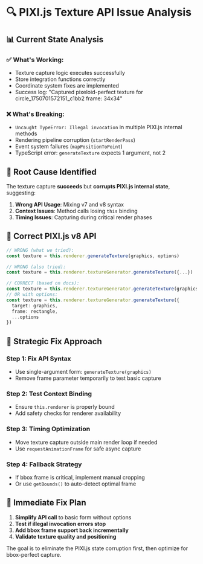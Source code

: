 # 🔍 PIXI.js Texture API Issue Analysis

## 📊 **Current State Analysis**

### **✅ What's Working:**
- Texture capture logic executes successfully
- Store integration functions correctly  
- Coordinate system fixes are implemented
- Success log: "Captured pixeloid-perfect texture for circle_1750701572151_c1bb2 frame: 34x34"

### **❌ What's Breaking:**
- `Uncaught TypeError: Illegal invocation` in multiple PIXI.js internal methods
- Rendering pipeline corruption (`startRenderPass`)
- Event system failures (`mapPositionToPoint`)
- TypeScript error: `generateTexture` expects 1 argument, not 2

## 🎯 **Root Cause Identified**

The texture capture **succeeds** but **corrupts PIXI.js internal state**, suggesting:

1. **Wrong API Usage**: Mixing v7 and v8 syntax
2. **Context Issues**: Method calls losing `this` binding
3. **Timing Issues**: Capturing during critical render phases

## 🔧 **Correct PIXI.js v8 API**

```typescript
// WRONG (what we tried):
const texture = this.renderer.generateTexture(graphics, options)

// WRONG (also tried):
const texture = this.renderer.textureGenerator.generateTexture({...})

// CORRECT (based on docs):
const texture = this.renderer.textureGenerator.generateTexture(graphics)
// OR with options:
const texture = this.renderer.textureGenerator.generateTexture({
  target: graphics,
  frame: rectangle,
  ...options
})
```

## 🎯 **Strategic Fix Approach**

### **Step 1: Fix API Syntax**
- Use single-argument form: `generateTexture(graphics)`
- Remove frame parameter temporarily to test basic capture

### **Step 2: Test Context Binding**
- Ensure `this.renderer` is properly bound
- Add safety checks for renderer availability

### **Step 3: Timing Optimization**
- Move texture capture outside main render loop if needed
- Use `requestAnimationFrame` for safe async capture

### **Step 4: Fallback Strategy**
- If bbox frame is critical, implement manual cropping
- Or use `getBounds()` to auto-detect optimal frame

## 🎯 **Immediate Fix Plan**

1. **Simplify API call** to basic form without options
2. **Test if illegal invocation errors stop**
3. **Add bbox frame support back incrementally**
4. **Validate texture quality and positioning**

The goal is to eliminate the PIXI.js state corruption first, then optimize for bbox-perfect capture.